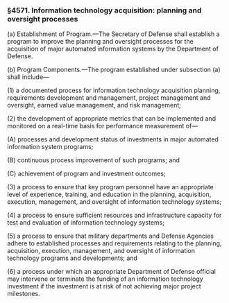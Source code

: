 ### §4571. Information technology acquisition: planning and oversight processes ###

(a) Establishment of Program.—The Secretary of Defense shall establish a program to improve the planning and oversight processes for the acquisition of major automated information systems by the Department of Defense.

(b) Program Components.—The program established under subsection (a) shall include—

(1) a documented process for information technology acquisition planning, requirements development and management, project management and oversight, earned value management, and risk management;

(2) the development of appropriate metrics that can be implemented and monitored on a real-time basis for performance measurement of—

(A) processes and development status of investments in major automated information system programs;

(B) continuous process improvement of such programs; and

(C) achievement of program and investment outcomes;

(3) a process to ensure that key program personnel have an appropriate level of experience, training, and education in the planning, acquisition, execution, management, and oversight of information technology systems;

(4) a process to ensure sufficient resources and infrastructure capacity for test and evaluation of information technology systems;

(5) a process to ensure that military departments and Defense Agencies adhere to established processes and requirements relating to the planning, acquisition, execution, management, and oversight of information technology programs and developments; and

(6) a process under which an appropriate Department of Defense official may intervene or terminate the funding of an information technology investment if the investment is at risk of not achieving major project milestones.